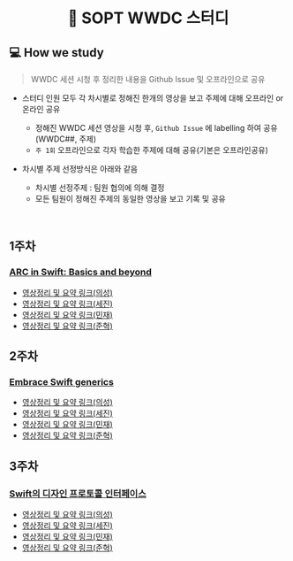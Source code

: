 <div align="center">

#  SOPT WWDC 스터디



</div>

## 💻 How we study
> WWDC 세션 시청 후 정리한 내용을 Github Issue 및 오프라인으로 공유

- 스터디 인원 모두 각 차시별로 정해진 한개의 영상을 보고 주제에 대해 오프라인 or 온라인 공유 
  - 정해진 WWDC 세션 영상을 시청 후, `Github Issue` 에 labelling 하여 공유 (WWDC##, 주제)
  - `주 1회` 오프라인으로 각자 학습한 주제에 대해 공유(기본은 오프라인공유)

- 차시별 주제 선정방식은 아래와 같음
  - 차시별 선정주제 : 팀원 협의에 의해 결정
  - 모든 팀원이 정해진 주제의 동일한 영상을 보고 기록 및 공유
<br/>

## 1주차
### [ARC in Swift: Basics and beyond](https://developer.apple.com/videos/play/wwdc2021/10216/?time=1190)
- [영상정리 및 요약 링크(의성)](https://github.com/SOPT-HIG-WWDC/WWDC/issues/1)
- [영상정리 및 요약 링크(세진)](https://lsj8706.tistory.com/22)
- [영상정리 및 요약 링크(민재)](https://github.com/SOPT-HIG-WWDC/WWDC/issues/3)
- [영상정리 및 요약 링크(준혁)](https://preyhong.tistory.com/3)

## 2주차
### [Embrace Swift generics]()
- [영상정리 및 요약 링크(의성)](https://github.com/SOPT-HIG-WWDC/WWDC/issues/5)
- [영상정리 및 요약 링크(세진)](https://lsj8706.tistory.com/6)
- [영상정리 및 요약 링크(민재)](https://complex-rook-29b.notion.site/WWDC22-Embrace-Swift-generics-27000d8eeebe49e7b9de860cb9bbc56a)
- [영상정리 및 요약 링크(준혁)](https://preyhong.tistory.com/5)

## 3주차
### [Swift의 디자인 프로토콜 인터페이스]()
- [영상정리 및 요약 링크(의성)](https://github.com/SOPT-HIG-WWDC/WWDC/issues/11)
- [영상정리 및 요약 링크(세진)](https://lsj8706.tistory.com/25)
- [영상정리 및 요약 링크(민재)](https://codingmon.tistory.com/48)
- [영상정리 및 요약 링크(준혁)](https://velog.io/@lms7802/WWDC-Design-protocol-interface-in-Swift)
